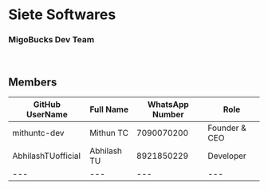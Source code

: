 
# Siete Softwares
### MigoBucks Dev Team
<br/>

## Members
| GitHub UserName | Full Name | WhatsApp Number| Role |
|---|---|---|---|
| mithuntc-dev | Mithun TC | 7090070200 | Founder & CEO |
|AbhilashTUofficial| Abhilash TU | 8921850229| Developer |
|---|---|---|---

